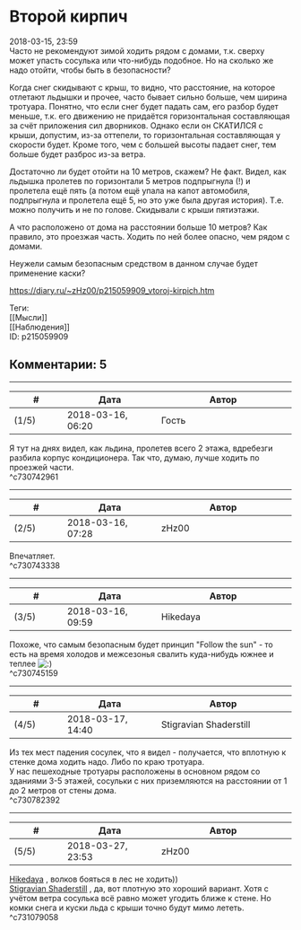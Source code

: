 Второй кирпич
=============

  
2018-03-15, 23:59  
 Часто не рекомендуют зимой ходить рядом с домами, т.к. сверху может упасть сосулька или что-нибудь подобное. Но на сколько же надо отойти, чтобы быть в безопасности?   
   
 Когда снег скидывают с крыш, то видно, что расстояние, на которое отлетают льдышки и прочее, часто бывает сильно больше, чем ширина тротуара. Понятно, что если снег будет падать сам, его разбор будет меньше, т.к. его движению не придаётся горизонтальная составляющая за счёт приложения сил дворников. Однако если он СКАТИЛСЯ с крыши, допустим, из-за оттепели, то горизонтальная составляющая у скорости будет. Кроме того, чем с большей высоты падает снег, тем больше будет разброс из-за ветра.   
   
 Достаточно ли будет отойти на 10 метров, скажем? Не факт. Видел, как льдышка пролетев по горизонтали 5 метров подпрыгнула (!) и пролетела ещё пять (а потом ещё упала на капот автомобиля, подпрыгнула и пролетела ещё 5, но это уже была другая история). Т.е. можно получить и не по голове. Скидывали с крыши пятиэтажи.   
   
 А что расположено от дома на расстоянии больше 10 метров? Как правило, это проезжая часть. Ходить по ней более опасно, чем рядом с домами.   
   
 Неужели самым безопасным средством в данном случае будет применение каски?   
  
<https://diary.ru/~zHz00/p215059909_vtoroj-kirpich.htm>  
  
Теги:  
[[Мысли]]  
[[Наблюдения]]  
ID: p215059909  


Комментарии: 5
--------------

  


---



|         #         |              Дата              |                     Автор                     |           ID           |
| --- | --- | --- | --- |
| (1/5) | 2018-03-16, 06:20 | Гость | c730742961 |

  
 Я тут на днях видел, как льдина, пролетев всего 2 этажа, вдребезги разбила корпус кондиционера. Так что, думаю, лучше ходить по проезжей части.   
 ^c730742961

---



|         #         |              Дата              |                     Автор                     |           ID           |
| --- | --- | --- | --- |
| (2/5) | 2018-03-16, 07:28 | zHz00 | c730743338 |

  
 Впечатляет.   
 ^c730743338

---



|         #         |              Дата              |                     Автор                     |           ID           |
| --- | --- | --- | --- |
| (3/5) | 2018-03-16, 09:59 | Hikedaya | c730745159 |

  
 Похоже, что самым безопасным будет принцип "Follow the sun" - то есть на время холодов и межсезонья свалить куда-нибудь южнее и теплее ![:)](http://static.diary.ru/picture/3.gif)   
 ^c730745159

---



|         #         |              Дата              |                     Автор                     |           ID           |
| --- | --- | --- | --- |
| (4/5) | 2018-03-17, 14:40 | Stigravian Shaderstill | c730782392 |

  
 Из тех мест падения сосулек, что я видел - получается, что вплотную к стенке дома ходить надо. Либо по краю тротуара.   
 У нас пешеходные тротуары расположены в основном рядом со зданиями 3-5 этажей, сосульки с них приземляются на расстоянии от 1 до 2 метров от стены дома.   
 ^c730782392

---



|         #         |              Дата              |                     Автор                     |           ID           |
| --- | --- | --- | --- |
| (5/5) | 2018-03-27, 23:53 | zHz00 | c731079058 |

  
  [Hikedaya](http://hikedaya.diary.ru "Записная книжка")  , волков бояться в лес не ходить))   
  [Stigravian Shaderstill](http://stigravian.diary.ru "Science, Death, Rock-n-Roll")  , да, вот плотную это хороший вариант. Хотя с учётом ветра сосулька всё равно может угодить ближе к стене. Но комки снега и куски льда с крыши точно будут мимо лететь.   
 ^c731079058